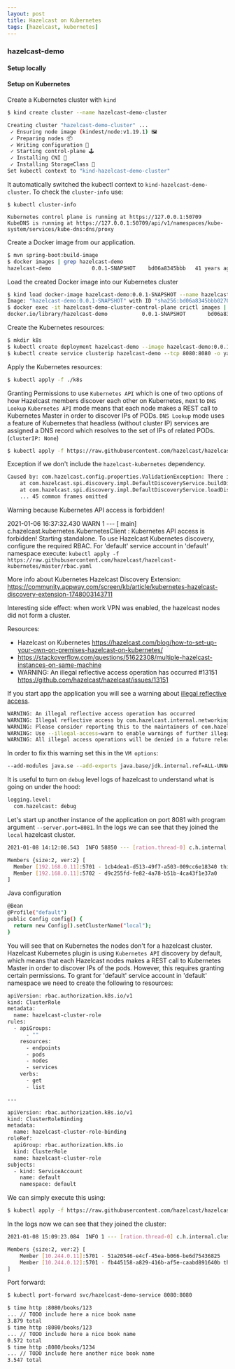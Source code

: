 ```yaml
---
layout: post
title: Hazelcast on Kubernetes
tags: [hazelcast, kubernetes]
---
```


### hazelcast-demo



#### Setup locally


#### Setup on Kubernetes

Create a Kubernetes cluster with `kind`

```bash
$ kind create cluster --name hazelcast-demo-cluster

Creating cluster "hazelcast-demo-cluster" ...
 ✓ Ensuring node image (kindest/node:v1.19.1) 🖼
 ✓ Preparing nodes 📦
 ✓ Writing configuration 📜
 ✓ Starting control-plane 🕹️
 ✓ Installing CNI 🔌
 ✓ Installing StorageClass 💾
Set kubectl context to "kind-hazelcast-demo-cluster"
```

It automatically switched the kubectl context to `kind-hazelcast-demo-cluster`. To check the `cluster-info` use:

```
$ kubectl cluster-info

Kubernetes control plane is running at https://127.0.0.1:50709
KubeDNS is running at https://127.0.0.1:50709/api/v1/namespaces/kube-system/services/kube-dns:dns/proxy
```




Create a Docker image from our application.

```bash
$ mvn spring-boot:build-image
$ docker images | grep hazelcast-demo
hazelcast-demo             0.0.1-SNAPSHOT    bd06a8345bbb   41 years ago   291MB
```

Load the created Docker image into our Kubernetes cluster

```bash
$ kind load docker-image hazelcast-demo:0.0.1-SNAPSHOT --name hazelcast-demo-cluster
Image: "hazelcast-demo:0.0.1-SNAPSHOT" with ID "sha256:bd06a8345bbb02707b261cf0cc28ab0104f81f6feeefc89a900e99b74a50ac61" not yet present on node "hazelcast-demo-cluster-control-plane", loading...
$ docker exec -it hazelcast-demo-cluster-control-plane crictl images | grep hazelcast-demo
docker.io/library/hazelcast-demo           0.0.1-SNAPSHOT       bd06a8345bbb0       297MB
```

Create the Kubernetes resources:

```bash
$ mkdir k8s
$ kubectl create deployment hazelcast-demo --image hazelcast-demo:0.0.1-SNAPSHOT -o yaml --dry-run=client > k8s/deployment.yaml
$ kubectl create service clusterip hazelcast-demo --tcp 8080:8080 -o yaml --dry-run=client > k8s/service.yaml
```

Apply the Kubernetes resources:

```bash
$ kubectl apply -f ./k8s
```

Granting Permissions to use `Kubernetes API` which is one of two options of how Hazelcast members discover each other on Kubernetes, next to `DNS Lookup`
`Kubernetes API` mode means that each node makes a REST call to Kubernetes Master in order to discover IPs of PODs.
`DNS Lookup` mode uses a feature of Kubernetes that headless (without cluster IP) services are assigned a DNS record which resolves to the set of IPs of related PODs. (`clusterIP: None`)

```bash
$ kubectl apply -f https://raw.githubusercontent.com/hazelcast/hazelcast-kubernetes/master/rbac.yaml
```


Exception if we don't include the `hazelcast-kubernetes` dependency.

```bash
Caused by: com.hazelcast.config.properties.ValidationException: There is no discovery strategy factory to create 'DiscoveryStrategyConfig{properties={service-label-value=dev, service-label-name=hazelcast-cluster-name, service-port=5701}, className='com.hazelcast.kubernetes.HazelcastKubernetesDiscoveryStrategy', discoveryStrategyFactory=null}' Is it a typo in a strategy classname? Perhaps you forgot to include implementation on a classpath?
	at com.hazelcast.spi.discovery.impl.DefaultDiscoveryService.buildDiscoveryStrategy(DefaultDiscoveryService.java:198) ~[hazelcast-4.1.1.jar:4.1.1]
	at com.hazelcast.spi.discovery.impl.DefaultDiscoveryService.loadDiscoveryStrategies(DefaultDiscoveryService.java:141) ~[hazelcast-4.1.1.jar:4.1.1]
	... 45 common frames omitted
```

Warning because Kubernetes API access is forbidden!

2021-01-06 16:37:32.430  WARN 1 --- [           main] c.hazelcast.kubernetes.KubernetesClient  : Kubernetes API access is forbidden! Starting standalone. To use Hazelcast Kubernetes discovery, configure the required RBAC. For 'default' service account in 'default' namespace execute: `kubectl apply -f https://raw.githubusercontent.com/hazelcast/hazelcast-kubernetes/master/rbac.yaml`


More info about Kubernetes Hazelcast Discovery Extension:
https://community.appway.com/screen/kb/article/kubernetes-hazelcast-discovery-extension-1748003143711



Interesting side effect: when work VPN was enabled, the hazelcast nodes did not form a cluster.

Resources:
* Hazelcast on Kubernetes https://hazelcast.com/blog/how-to-set-up-your-own-on-premises-hazelcast-on-kubernetes/
* https://stackoverflow.com/questions/51622308/multiple-hazelcast-instances-on-same-machine
* WARNING: An illegal reflective access operation has occurred #13151
  https://github.com/hazelcast/hazelcast/issues/13151


If you start app the application you will see a warning about [illegal reflective access](https://github.com/hazelcast/hazelcast/issues/13151).

```bash
WARNING: An illegal reflective access operation has occurred
WARNING: Illegal reflective access by com.hazelcast.internal.networking.nio.SelectorOptimizer (file:/Users/altfatterz/.m2/repository/com/hazelcast/hazelcast/4.1.1/hazelcast-4.1.1.jar) to field sun.nio.ch.SelectorImpl.selectedKeys
WARNING: Please consider reporting this to the maintainers of com.hazelcast.internal.networking.nio.SelectorOptimizer
WARNING: Use --illegal-access=warn to enable warnings of further illegal reflective access operations
WARNING: All illegal access operations will be denied in a future release
```

In order to fix this warning set this in the `VM options`:

```bash
--add-modules java.se --add-exports java.base/jdk.internal.ref=ALL-UNNAMED --add-opens java.base/java.lang=ALL-UNNAMED --add-opens java.base/java.nio=ALL-UNNAMED --add-opens java.base/sun.nio.ch=ALL-UNNAMED --add-opens java.management/sun.management=ALL-UNNAMED --add-opens jdk.management/com.sun.management.internal=ALL-UNNAMED
```

It is useful to turn on `debug` level logs of hazelcast to understand what is going on under the hood:

```bash
logging.level:
  com.hazelcast: debug
```

Let's start up another instance of the application on port 8081 with program argument `--server.port=8081`. In the logs we can see that they joined the `local` hazelcast cluster.

```bash
2021-01-08 14:12:08.543  INFO 58850 --- [ration.thread-0] c.h.internal.cluster.ClusterService      : [192.168.0.11]:5701 [local] [4.1.1]

Members {size:2, ver:2} [
  Member [192.168.0.11]:5701 - 1cb4dea1-d513-49f7-a503-009cc6e18340 this
  Member [192.168.0.11]:5702 - d9c255fd-fe82-4a78-b51b-4ca43f1e37a0
]
```

Java configuration

```bash
@Bean
@Profile("default")
public Config config() {
  return new Config().setClusterName("local");
}
```

You will see that on Kubernetes the nodes don't for a hazelcast cluster.
Hazelcast Kubernetes plugin is using `Kubernetes API` discovery by default, which means that each Hazelcast nodes makes a REST call to Kubernetes Master in order to discover IPs of the pods.
However, this requires granting certain permissions. To grant for 'default' service account in 'default' namespace we need to create the following to resources:

```bash
apiVersion: rbac.authorization.k8s.io/v1
kind: ClusterRole
metadata:
  name: hazelcast-cluster-role
rules:
  - apiGroups:
      - ""
    resources:
      - endpoints
      - pods
      - nodes
      - services
    verbs:
      - get
      - list

---

apiVersion: rbac.authorization.k8s.io/v1
kind: ClusterRoleBinding
metadata:
  name: hazelcast-cluster-role-binding
roleRef:
  apiGroup: rbac.authorization.k8s.io
  kind: ClusterRole
  name: hazelcast-cluster-role
subjects:
  - kind: ServiceAccount
    name: default
    namespace: default
```

We can simply execute this using:

```bash
$ kubectl apply -f https://raw.githubusercontent.com/hazelcast/hazelcast-kubernetes/master/rbac.yaml
```

In the logs now we can see that they joined the cluster:

```bash
2021-01-08 15:09:23.084  INFO 1 --- [ration.thread-0] c.h.internal.cluster.ClusterService      : [10.244.0.12]:5701 [dev] [4.1.1]

Members {size:2, ver:2} [
	Member [10.244.0.11]:5701 - 51a20546-e4cf-45ea-b066-be6d75436825
	Member [10.244.0.12]:5701 - fb445158-a829-416b-af5e-caabd891640b this
]
```


Port forward:

```bash
$ kubectl port-forward svc/hazelcast-demo-service 8080:8080
```

```bash
$ time http :8080/books/123
... // TODO include here a nice book name
3.879 total
$ time http :8080/books/123
... // TODO include here a nice book name
0.572 total
$ time http :8080/books/1234
... // TODO include here another nice book name
3.547 total
```



